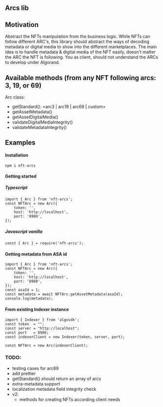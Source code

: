 ## Arcs lib

## Motivation
Abstract the NFTs manipulation from the business logic. While NFTs can follow different ARC's, this library should abstract the ways of decoding metadata or digital media to show into the different marketplaces.
The main idea is to handle metadata & digital media of the NFT easily, doesn't matter the ARC the NFT is following. You as client, should not understand the ARCs to develop under Algorand.

## Available methods (from any NFT following arcs: 3, 19, or 69)
Arc class:
- getStandard(): <arc3 | arc19 | arc69 | custom>
- getAssetMetadata() 
- getAssetDigitalMedia()
- validateDigitalMediaIntegrity()
- validateMetadataIntegrity()

## Examples

#### Installation
```
npm i nft-arcs
```

#### Getting started
##### Typescript
```
import { Arc } from 'nft-arcs';
const NFTArc = new Arc({
    token: '',
    host: 'http://localhost',
    port: '8980',
});
```
##### Javascript vanilla
```
const { Arc } = require('nft-arcs');
```

#### Getting metadata from ASA id
```
import { Arc } from 'nft-arcs';
const NFTArc = new Arc({
    token: '',
    host: 'http://localhost',
    port: '8980',
});
const asaId = 1;
const metadata = await NFTArc.getAssetMetadata(asaId);
console.log(metadata);
```

#### From existing Indexer instance
``` 
import { Indexer } from 'algosdk';
const token  = "";
const server = "http://localhost";
const port   = 8980;
const indexerClient = new Indexer(token, server, port);

const NFTArc = new Arc(indexerClient);
```

### TODO:
- testing cases for arc69
- add prettier
- getStandard() should return an array of arcs
- extra-metadata support
- localization metadata field integrity check
- v2:
    - methods for creating NFTs according client needs
